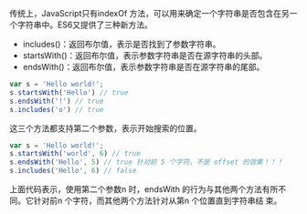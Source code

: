 传统上，JavaScript只有indexOf 方法，可以用来确定一个字符串是否包含在另一个字符串中。ES6又提供了三种新方法。

- includes()：返回布尔值，表示是否找到了参数字符串。
- startsWith()：返回布尔值，表示参数字符串是否在源字符串的头部。
- endsWith()：返回布尔值，表示参数字符串是否在源字符串的尾部。

```javascript
var s = 'Hello world!';
s.startsWith('Hello') // true
s.endsWith('!') // true
s.includes('o') // true
```

这三个方法都支持第二个参数，表示开始搜索的位置。

```javascript
var s = 'Hello world!';
s.startsWith('world', 6) // true
s.endsWith('Hello', 5) // true 针对前 5 个字符，不是 offset 的效果！！！
s.includes('Hello', 6) // false
```

上面代码表示，使用第二个参数n 时，endsWith 的行为与其他两个方法有所不同。它针对前n 个字符，而其他两个方法针对从第n 个位置直到字符串结
束。

